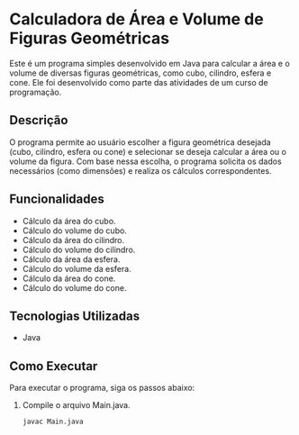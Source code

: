 # Calculadora de Área e Volume de Figuras Geométricas

Este é um programa simples desenvolvido em Java para calcular a área e o volume de diversas figuras geométricas, como cubo, cilindro, esfera e cone. Ele foi desenvolvido como parte das atividades de um curso de programação.

## Descrição

O programa permite ao usuário escolher a figura geométrica desejada (cubo, cilindro, esfera ou cone) e selecionar se deseja calcular a área ou o volume da figura. Com base nessa escolha, o programa solicita os dados necessários (como dimensões) e realiza os cálculos correspondentes.

## Funcionalidades

- Cálculo da área do cubo.
- Cálculo do volume do cubo.
- Cálculo da área do cilindro.
- Cálculo do volume do cilindro.
- Cálculo da área da esfera.
- Cálculo do volume da esfera.
- Cálculo da área do cone.
- Cálculo do volume do cone.

## Tecnologias Utilizadas

- Java

## Como Executar

Para executar o programa, siga os passos abaixo:

1. Compile o arquivo Main.java.
   ```bash
   javac Main.java
